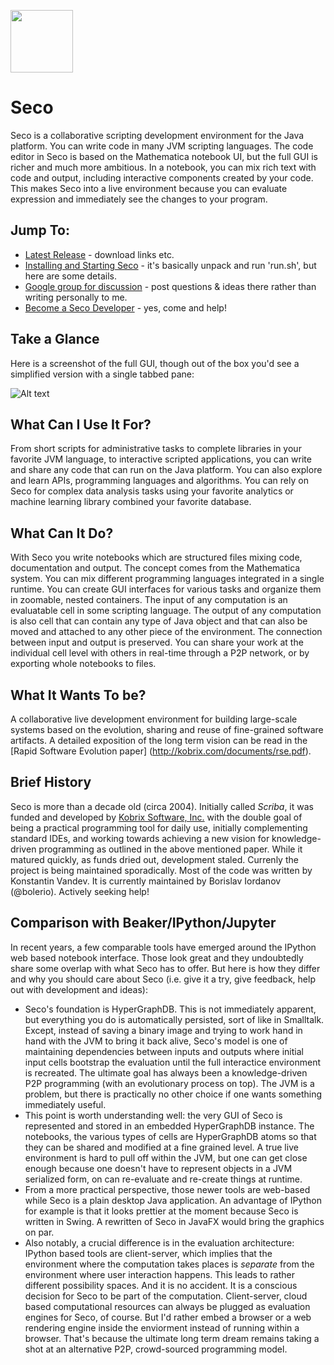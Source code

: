 [<img src="https://github.com/hjnilsson/country-flags/raw/master/png250px/ru.png" width="100">](README.ru.md)

# Seco

Seco is a collaborative scripting development environment for the Java platform. You can write code in many JVM scripting languages. The code editor in Seco is based on the Mathematica notebook UI, but the full GUI is richer and much more ambitious. In a notebook, you can mix rich text with code and output, including interactive components created by your code. This makes Seco into a live environment because you can evaluate expression and immediately see the changes to your program. 

## Jump To:

* [Latest Release](https://github.com/bolerio/seco/wiki/Latest-Release) - download links etc.
* [Installing and Starting Seco](https://github.com/bolerio/seco/wiki/Installing-and-Starting-Seco) - it's basically unpack and run 'run.sh', but here are some details.
* [Google group for discussion](https://groups.google.com/forum/#!forum/scriba) - post questions & ideas there rather than writing personally to me.
* [Become a Seco Developer](https://github.com/bolerio/seco/wiki/Become-a-Seco-Developer) - yes, come and help!

## Take a Glance 
Here is a screenshot of the full GUI, though out of the box you'd see a simplified version with a single tabbed pane:

![Alt text](http://kobrix.com/images/secofullshot.png "Seco Screenshot")

## What Can I Use It For?

From short scripts for administrative tasks to complete libraries in your favorite JVM language, to interactive scripted applications, you can write and share any code that can run on the Java platform. You can also explore and learn APIs, programming languages and algorithms. You can rely on Seco for complex data analysis tasks using your favorite analytics or machine learning library combined your favorite database. 

## What Can It Do? 

With Seco you write notebooks which are structured files mixing code, documentation and output. The concept comes from the Mathematica system. You can mix different programming languages integrated in a single runtime. You can create GUI interfaces for various tasks and organize them in zoomable, nested containers. The input of any computation is an evaluatable cell in some scripting language. The output of any computation is also cell that can contain any type of Java object and that can also be moved and attached to any other piece of the environment. The connection between input and output is preserved. You can share your work at the individual cell level with others in real-time through a P2P network, or by exporting whole notebooks to files.

## What It Wants To be?

A collaborative live development environment for building large-scale systems based on the evolution, sharing and reuse of fine-grained software artifacts. A detailed exposition of the long term vision can be read in the [Rapid Software Evolution paper] (http://kobrix.com/documents/rse.pdf).

## Brief History

Seco is more than a decade old (circa 2004). Initially called _Scriba_, it was funded and developed by [Kobrix Software, Inc.](http://www.kobrix.com) with the double goal of being a practical programming tool for daily use, initially complementing standard IDEs, and working towards achieving a new vision for knowledge-driven programming as outlined in the above mentioned paper. While it matured quickly, as funds dried out, development staled. Currenly the project is being maintained sporadically. Most of the code was written by Konstantin Vandev. It is currently maintained by Borislav Iordanov (@bolerio). Actively seeking help! 

## Comparison with Beaker/IPython/Jupyter

In recent years, a few comparable tools have emerged around the IPython web based notebook interface. Those look great and they undoubtedly share some overlap with what Seco has to offer. But here is how they differ and why you should care about Seco (i.e. give it a try, give feedback, help out with development and ideas):

* Seco's foundation is HyperGraphDB. This is not immediately apparent, but everything you do is automatically persisted, sort of like in Smalltalk. Except, instead of saving a binary image and trying to work hand in hand with the JVM to bring it back alive, Seco's model is one of maintaining dependencies between inputs and outputs where initial input cells bootstrap the evaluation until the full interactice environment is recreated. The ultimate goal has always been a knowledge-driven P2P programming (with an evolutionary process on top). The JVM is a problem, but there is practically no other choice if one wants something immediately useful.
* This point is worth understanding well: the very GUI of Seco is represented and stored in an embedded HyperGraphDB instance. The notebooks, the various types of cells are HyperGraphDB atoms so that they can be shared and modified at a fine grained level. A true live environment is hard to pull off within the JVM, but one can get close enough because one doesn't have to represent objects in a JVM serialized form, on can re-evaluate and re-create things at runtime.
* From a more practical perspective, those newer tools are web-based while Seco is a plain desktop Java application. An advantage of IPython for example is that it looks prettier at the moment because Seco is written in Swing. A rewritten of Seco in JavaFX would bring the graphics on par. 
* Also notably, a crucial difference is in the evaluation architecture: IPython based tools are client-server, which implies that the environment where the computation takes places is *separate* from the environment where user interaction happens. This leads to rather different possibility spaces. And it is no accident. It is a conscious decision for Seco to be part of the computation. Client-server, cloud based computational resources can always be plugged as evaluation engines for Seco, of course. But I'd rather embed a browser or a web rendering engine inside the enviorment instead of running within a browser. That's because the ultimate long term dream remains taking a shot at an alternative P2P, crowd-sourced programming model.

